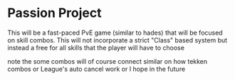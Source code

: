 # Passion Project 
This will be a fast-paced PvE game (similar to hades) that will be focused on skill combos.
This will not incorporate a strict "Class" based system but instead a free for all skills that the player will have to choose

note the some combos will of course connect similar on how tekken combos or League's auto cancel work  or I hope in the future
